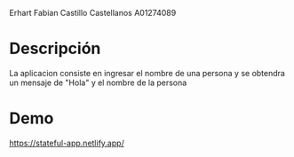 Erhart Fabian Castillo Castellanos A01274089

# Descripción
 La aplicacion consiste en ingresar el nombre de una persona y se obtendra un mensaje de "Hola" y el nombre de la persona
# Demo
 https://stateful-app.netlify.app/

